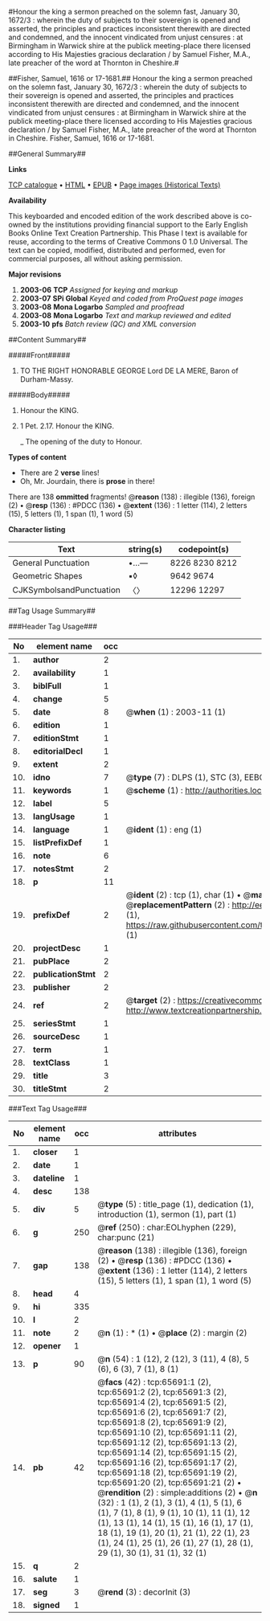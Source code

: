 #Honour the king a sermon preached on the solemn fast, January 30, 1672/3 : wherein the duty of subjects to their sovereign is opened and asserted, the principles and practices inconsistent therewith are directed and condemned, and the innocent vindicated from unjust censures : at Birmingham in Warwick shire at the publick meeting-place there licensed according to His Majesties gracious declaration / by Samuel Fisher, M.A., late preacher of the word at Thornton in Cheshire.#

##Fisher, Samuel, 1616 or 17-1681.##
Honour the king a sermon preached on the solemn fast, January 30, 1672/3 : wherein the duty of subjects to their sovereign is opened and asserted, the principles and practices inconsistent therewith are directed and condemned, and the innocent vindicated from unjust censures : at Birmingham in Warwick shire at the publick meeting-place there licensed according to His Majesties gracious declaration / by Samuel Fisher, M.A., late preacher of the word at Thornton in Cheshire.
Fisher, Samuel, 1616 or 17-1681.

##General Summary##

**Links**

[TCP catalogue](http://www.ota.ox.ac.uk/tcp/)  • 
[HTML](http://tei.it.ox.ac.uk/tcp/Texts-HTML/free/A39/A39577.html)  • 
[EPUB](http://tei.it.ox.ac.uk/tcp/Texts-EPUB/free/A39/A39577.epub) • 
[Page images (Historical Texts)](https://data.historicaltexts.jisc.ac.uk/view?pubId=eebo-12682621e&pageId=eebo-12682621e-65691-1)

**Availability**

This keyboarded and encoded edition of the
	       work described above is co-owned by the institutions
	       providing financial support to the Early English Books
	       Online Text Creation Partnership. This Phase I text is
	       available for reuse, according to the terms of Creative
	       Commons 0 1.0 Universal. The text can be copied,
	       modified, distributed and performed, even for
	       commercial purposes, all without asking permission.

**Major revisions**

1. __2003-06__ __TCP__ *Assigned for keying and markup*
1. __2003-07__ __SPi Global__ *Keyed and coded from ProQuest page images*
1. __2003-08__ __Mona Logarbo__ *Sampled and proofread*
1. __2003-08__ __Mona Logarbo__ *Text and markup reviewed and edited*
1. __2003-10__ __pfs__ *Batch review (QC) and XML conversion*

##Content Summary##

#####Front#####

1. TO THE RIGHT HONORABLE GEORGE Lord DE LA MERE, Baron of Durham-Massy.

#####Body#####

1. Honour the KING.

1. 1 Pet. 2.17. Honour the KING.

    _ The opening of the duty to Honour.

**Types of content**

  * There are 2 **verse** lines!
  * Oh, Mr. Jourdain, there is **prose** in there!

There are 138 **ommitted** fragments! 
 @__reason__ (138) : illegible (136), foreign (2)  •  @__resp__ (136) : #PDCC (136)  •  @__extent__ (136) : 1 letter (114), 2 letters (15), 5 letters (1), 1 span (1), 1 word (5)

**Character listing**


|Text|string(s)|codepoint(s)|
|---|---|---|
|General Punctuation|•…—|8226 8230 8212|
|Geometric Shapes|▪◊|9642 9674|
|CJKSymbolsandPunctuation|〈〉|12296 12297|

##Tag Usage Summary##

###Header Tag Usage###

|No|element name|occ|attributes|
|---|---|---|---|
|1.|__author__|2||
|2.|__availability__|1||
|3.|__biblFull__|1||
|4.|__change__|5||
|5.|__date__|8| @__when__ (1) : 2003-11 (1)|
|6.|__edition__|1||
|7.|__editionStmt__|1||
|8.|__editorialDecl__|1||
|9.|__extent__|2||
|10.|__idno__|7| @__type__ (7) : DLPS (1), STC (3), EEBO-CITATION (1), OCLC (1), VID (1)|
|11.|__keywords__|1| @__scheme__ (1) : http://authorities.loc.gov/ (1)|
|12.|__label__|5||
|13.|__langUsage__|1||
|14.|__language__|1| @__ident__ (1) : eng (1)|
|15.|__listPrefixDef__|1||
|16.|__note__|6||
|17.|__notesStmt__|2||
|18.|__p__|11||
|19.|__prefixDef__|2| @__ident__ (2) : tcp (1), char (1)  •  @__matchPattern__ (2) : ([0-9\-]+):([0-9IVX]+) (1), (.+) (1)  •  @__replacementPattern__ (2) : http://eebo.chadwyck.com/downloadtiff?vid=$1&page=$2 (1), https://raw.githubusercontent.com/textcreationpartnership/Texts/master/tcpchars.xml#$1 (1)|
|20.|__projectDesc__|1||
|21.|__pubPlace__|2||
|22.|__publicationStmt__|2||
|23.|__publisher__|2||
|24.|__ref__|2| @__target__ (2) : https://creativecommons.org/publicdomain/zero/1.0/ (1), http://www.textcreationpartnership.org/docs/. (1)|
|25.|__seriesStmt__|1||
|26.|__sourceDesc__|1||
|27.|__term__|1||
|28.|__textClass__|1||
|29.|__title__|3||
|30.|__titleStmt__|2||


###Text Tag Usage###

|No|element name|occ|attributes|
|---|---|---|---|
|1.|__closer__|1||
|2.|__date__|1||
|3.|__dateline__|1||
|4.|__desc__|138||
|5.|__div__|5| @__type__ (5) : title_page (1), dedication (1), introduction (1), sermon (1), part (1)|
|6.|__g__|250| @__ref__ (250) : char:EOLhyphen (229), char:punc (21)|
|7.|__gap__|138| @__reason__ (138) : illegible (136), foreign (2)  •  @__resp__ (136) : #PDCC (136)  •  @__extent__ (136) : 1 letter (114), 2 letters (15), 5 letters (1), 1 span (1), 1 word (5)|
|8.|__head__|4||
|9.|__hi__|335||
|10.|__l__|2||
|11.|__note__|2| @__n__ (1) : * (1)  •  @__place__ (2) : margin (2)|
|12.|__opener__|1||
|13.|__p__|90| @__n__ (54) : 1 (12), 2 (12), 3 (11), 4 (8), 5 (6), 6 (3), 7 (1), 8 (1)|
|14.|__pb__|42| @__facs__ (42) : tcp:65691:1 (2), tcp:65691:2 (2), tcp:65691:3 (2), tcp:65691:4 (2), tcp:65691:5 (2), tcp:65691:6 (2), tcp:65691:7 (2), tcp:65691:8 (2), tcp:65691:9 (2), tcp:65691:10 (2), tcp:65691:11 (2), tcp:65691:12 (2), tcp:65691:13 (2), tcp:65691:14 (2), tcp:65691:15 (2), tcp:65691:16 (2), tcp:65691:17 (2), tcp:65691:18 (2), tcp:65691:19 (2), tcp:65691:20 (2), tcp:65691:21 (2)  •  @__rendition__ (2) : simple:additions (2)  •  @__n__ (32) : 1 (1), 2 (1), 3 (1), 4 (1), 5 (1), 6 (1), 7 (1), 8 (1), 9 (1), 10 (1), 11 (1), 12 (1), 13 (1), 14 (1), 15 (1), 16 (1), 17 (1), 18 (1), 19 (1), 20 (1), 21 (1), 22 (1), 23 (1), 24 (1), 25 (1), 26 (1), 27 (1), 28 (1), 29 (1), 30 (1), 31 (1), 32 (1)|
|15.|__q__|2||
|16.|__salute__|1||
|17.|__seg__|3| @__rend__ (3) : decorInit (3)|
|18.|__signed__|1||
